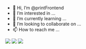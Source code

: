 - 👋 Hi, I’m @printFrontend
- 👀 I’m interested in ...
- 🌱 I’m currently learning ...
- 💞️ I’m looking to collaborate on ...
- 📫 How to reach me ...

<img src="https://img.shields.io/badge/HTML-orange?style=flat&logo=HTML5&logoColor=E34F26"/>
<img src="https://img.shields.io/badge/CSS-blue?style=flat&logo=CSS3&logoColor=1572B6"/>
<img src="https://img.shields.io/badge/javascirpt-yello?style=flat&logo=JavaScript&logoColor=F7DF1E"/>
